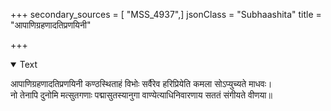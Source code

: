 +++
secondary_sources = [ "MSS_4937",]
jsonClass = "Subhaashita"
title = "आपाणिग्रहणादतिप्रणयिनी"

+++

<details open><summary>Text</summary>

आपाणिग्रहणादतिप्रणयिनी कण्ठस्थिताहं विभोः सर्वैरेव हरिप्रियेति कमला सोऽप्युच्यते माधवः।  
नो तेनापि दुनोमि मत्सुतगणाः पद्मासुतस्यानुगा वाण्येत्याधिनिवारणाय सततं संगीयते वीणया॥
</details>
